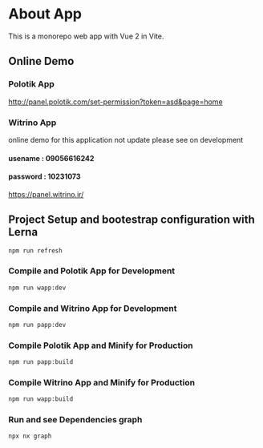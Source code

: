 # About App

This is a monorepo web app with Vue 2 in Vite.

## Online Demo

### Polotik App

http://panel.polotik.com/set-permission?token=asd&page=home

### Witrino App

online demo for this application not update
please see on development

#### usename : 09056616242

#### password : 10231073

https://panel.witrino.ir/

## Project Setup and bootestrap configuration with Lerna

```sh
npm run refresh
```

### Compile and Polotik App for Development

```sh
npm run wapp:dev
```

### Compile and Witrino App for Development

```sh
npm run papp:dev
```

### Compile Polotik App and Minify for Production

```sh
npm run papp:build
```

### Compile Witrino App and Minify for Production

```sh
npm run wapp:build
```

### Run and see Dependencies graph

```sh
npx nx graph
```

